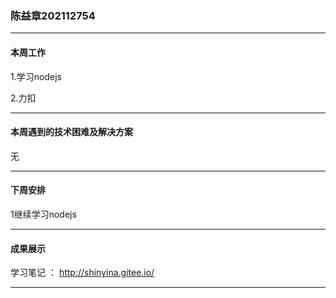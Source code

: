 ### 陈益章202112754

***

#### **本周工作**

1.学习nodejs

2.力扣

***

#### **本周遇到的技术困难及解决方案**

无

***

#### **下周安排**

1继续学习nodejs

***

#### **成果展示**

学习笔记 ： http://shinyina.gitee.io/

***
